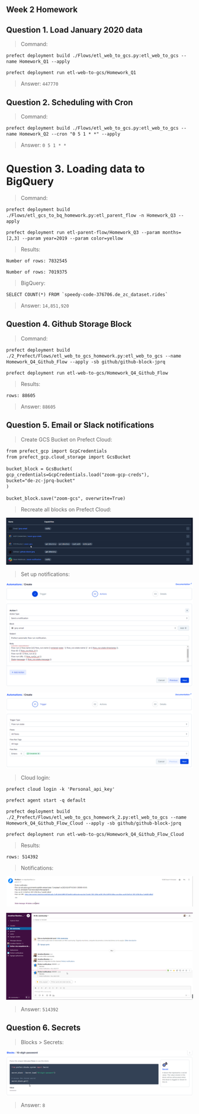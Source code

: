 ## Week 2 Homework

## Question 1. Load January 2020 data

>Command:

```
prefect deployment build ./Flows/etl_web_to_gcs.py:etl_web_to_gcs --name Homework_Q1 --apply
```

```
prefect deployment run etl-web-to-gcs/Homework_Q1
```
>Answer:
`447770`

## Question 2. Scheduling with Cron

>Command:
```
prefect deployment build ./Flows/etl_web_to_gcs.py:etl_web_to_gcs --name Homework_Q2 --cron "0 5 1 * *" --apply
```
>Answer:
`0 5 1 * *`

# Question 3. Loading data to BigQuery

>Command:
```
prefect deployment build ./Flows/etl_gcs_to_bq_homework.py:etl_parent_flow -n Homework_Q3 --apply
```
```
prefect deployment run etl-parent-flow/Homework_Q3 --param months=[2,3] --param year=2019 --param color=yellow
```
>Results:
```
Number of rows: 7832545
```
```
Number of rows: 7019375
```
>BigQuery:
```
SELECT COUNT(*) FROM `speedy-code-376706.de_zc_dataset.rides`
```
>Answer:
`14,851,920`

## Question 4. Github Storage Block
>Command:
```
prefect deployment build ./2_Prefect/Flows/etl_web_to_gcs_homework.py:etl_web_to_gcs --name Homework_Q4_Github_Flow --apply -sb github/github-block-jprq
```
```
prefect deployment run etl-web-to-gcs/Homework_Q4_Github_Flow
```
>Results:
```
rows: 88605
```
>Answer:
`88605`

## Question 5. Email or Slack notifications
>Create GCS Bucket on Prefect Cloud:
```
from prefect_gcp import GcpCredentials
from prefect_gcp.cloud_storage import GcsBucket

bucket_block = GcsBucket(
gcp_credentials=GcpCredentials.load("zoom-gcp-creds"),
bucket="de-zc-jprq-bucket"
)

bucket_block.save("zoom-gcs", overwrite=True)
```

>Recreate all blocks on Prefect Cloud:

![Prefect Cloud blocks](/2_Prefect/Images/1_cloud_blocks.png)

>Set up notifications:

![Trigger](/2_Prefect/Images/2_automations_trigger.png)

![Actions](/2_Prefect/Images/2_automations_actions.png)

>Cloud login:
```
prefect cloud login -k 'Personal_api_key'
```
```
prefect agent start -q default
```
```
prefect deployment build ./2_Prefect/Flows/etl_web_to_gcs_homework_2.py:etl_web_to_gcs --name Homework_Q4_Github_Flow_Cloud --apply -sb github/github-block-jprq
```
```
prefect deployment run etl-web-to-gcs/Homework_Q4_Github_Flow_Cloud
```

>Results:
```
rows: 514392
```
>Notifications:

![Email](/2_Prefect/Images/3_notification_email.png)

![Slack](/2_Prefect/Images/3_notification_slack.png)

>Answer:
`514392`

## Question 6. Secrets

>Blocks > Secrets:

![Email](/2_Prefect/Images/4_blocks_secrets.png)
>Answer:
`8`
